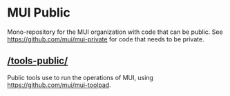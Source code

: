 # MUI Public

Mono-repository for the MUI organization with code that can be public.
See https://github.com/mui/mui-private for code that needs to be private.

## [/tools-public/]()

Public tools use to run the operations of MUI, using https://github.com/mui/mui-toolpad.